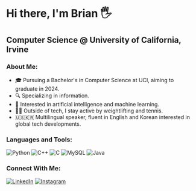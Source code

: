 # Hi there, I'm Brian 🖐️

## Computer Science @ University of California, Irvine

### About Me:
- 🎓 Pursuing a Bachelor's in Computer Science at UCI, aiming to graduate in 2024.
- 🔍 Specializing in information.
- 🧠 Interested in artificial intelligence and machine learning.
- 🏃‍♂️ Outside of tech, I stay active by weightlifting and tennis.
- 🇺🇸🇰🇷 Multilingual speaker, fluent in English and Korean interested in global tech developments.

### Languages and Tools:
![Python](https://img.shields.io/badge/-Python-3776AB?style=flat-square&logo=Python&logoColor=white)
![C++](https://img.shields.io/badge/-C++-00599C?style=flat-square&logo=cplusplus&logoColor=white)
![C](https://img.shields.io/badge/-C-555555?style=flat-square&logo=c&logoColor=white)
![MySQL](https://img.shields.io/badge/-MySQL-4479A1?style=flat-square&logo=mysql&logoColor=white)
![Java](https://img.shields.io/badge/-Java-ED8B00?style=flat-square&logo=java&logoColor=white)


### Connect With Me:
[![LinkedIn](https://img.shields.io/badge/-LinkedIn-0077B5?style=flat-square&logo=linkedin&logoColor=white)](www.linkedin.com/in/brian-kam-297144277)
[![Instagram](https://img.shields.io/badge/-Instagram-E4405F?style=flat-square&logo=instagram&logoColor=white)](https://www.instagram.com/dhkam_1102_/)

